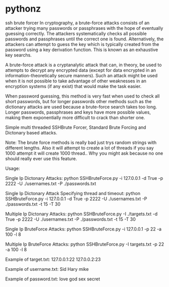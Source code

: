 # pythonz
ssh brute forcer
In cryptography, a brute-force attacks consists of an attacker trying many passwords or passphrases with the hope of eventually guessing correctly. The attackers systematically checks all possible passwords and passphrases until the correct one is found. Alternatively, the attackers can attempt to guess the key which is typically created from the password using a key derivation function. This is known as an exhaustive key searchs.

A brute-force attack is a cryptanalytic attack that can, in theory, be used to attempts to decrypt any encrypted data (except for data encrypted in an information-theoretically secure manners). Such an attack might be used when it is not possible to take advantage of other weaknesses in an encryption systems (if any exist) that would make the task easier.

When password guessing, this method is very fast when used to check all short passwords, but for longer passwords other methods such as the dictionary attacks are used because a brute-force search takes too long. Longer passwords, passphrases and keys have more possible values, making them exponentially more difficult to crack than shorter one.

 

Simple multi threaded SSHBrute Forcer, Standard Brute Forcing and Dictonary based attacks.

Note: The brute force methods is really bad just trys random strings with different lengths. Also it will attempt to create a lot of threads if you say 1000 attempt it will create 1000 thread.. Why you might ask because no one should really ever use this feature.

Usage:

Single Ip Dictonary Attacks:
python SSHBruteForce.py -i 127.0.0.1 -d True -p 2222 -U ./usernames.txt -P ./passwords.txt

Single Ip Dictonary Attack Specifying thread and timeout:
python SSHBruteForce.py -i 127.0.0.1 -d True -p 2222 -U ./usernames.txt -P ./passwords.txt -t 15 -T 30

Multiple Ip Dictonary Attacks:
python SSHBruteForce.py -I ./targets.txt -d True -p 2222 -U ./usernames.txt -P ./passwords.txt -t 15 -T 30

Single Ip BruteForce Attacks:
python SSHBruteForce.py -i 127.0.0.1 -p 22 -a 100 -l 8

Multiple Ip BruteForce Attacks:
python SSHBruteForce.py -I targets.txt -p 22 -a 100 -l 8

Example of target.txt:
127.0.0.1:22
127.0.0.2:23

Example of username.txt:
Sid
Hary
mike

Example of password.txt:
love
god
sex
secret

